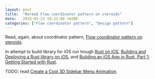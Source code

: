 ```yaml
---
layout: post
title:  "Reread Flow coordinator pattern on steroids"
date:   2019-05-22 19:22:00 +0200
categories: ["Flow coordinator pattern", "Design pattern"]
---
```

Read, again, about coordinator pattern, [Flow coordinator pattern on steroids](https://medium.com/flawless-app-stories/flow-coordinator-pattern-on-steroids-a52021e31bfe).

In attempt to build library for iOS run trough [Rust on iOS](https://medium.com/visly/rust-on-ios-39f799b3c1dd), [Building and Deploying a Rust library on iOS](https://mozilla.github.io/firefox-browser-architecture/experiments/2017-09-06-rust-on-ios.html), and [Building an iOS App in Rust, Part 1: Getting Started with Rust](https://www.bignerdranch.com/blog/building-an-ios-app-in-rust-part-1/).

TODO: read [Create a Cool 3D Sidebar Menu Animation](https://www.raywenderlich.com/1782844-create-a-cool-3d-sidebar-menu-animation).
